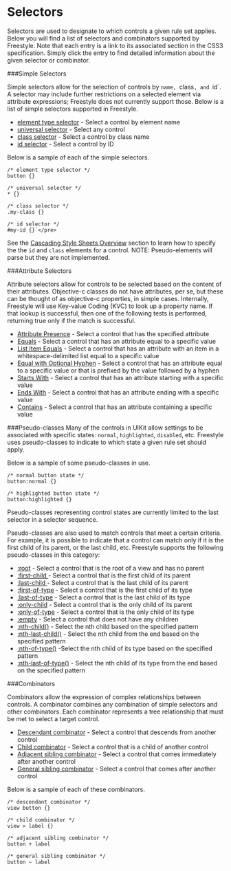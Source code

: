 Selectors
==========

Selectors are used to designate to which controls a given rule set applies. Below you will find a list of selectors and combinators supported by Freestyle. Note that each entry is a link to its associated section in the CSS3 specification. Simply click the entry to find detailed information about the given selector or combinator.

###Simple Selectors<a name="simple_selectors"></a>

Simple selectors allow for the selection of controls by `name, `class`, and `id`. A selector may include further restrictions on a selected element via attribute expressions; Freestyle does not currently support those. Below is a list of simple selectors supported in Freestyle.

- <a href="http://www.w3.org/TR/css3-selectors/#type-selectors">element type selector</a> - Select a control by element name
- <a href="http://www.w3.org/TR/css3-selectors/#universal-selector">universal selector</a> - Select any control
- <a href="http://www.w3.org/TR/css3-selectors/#class-html">class selector</a> - Select a control by class name
- <a href="http://www.w3.org/TR/css3-selectors/#id-selectors">id selector</a> - Select a control by ID

Below is a sample of each of the simple selectors.

    /* element type selector */
    button {}

    /* universal selector */
    * {}

    /* class selector */
    .my-class {}

    /* id selector */
    #my-id {}`</pre>

See the <a href="#sheets">Cascading Style Sheets Overview</a> section to learn how to specify the the `id` and `class` elements for a control.
NOTE: Pseudo-elements will parse but they are not implemented.

###Attribute Selectors<a name="attribute_selectors"></a>

Attribute selectors allow for controls to be selected based on the content of their attributes. Objective-c classes do not have attributes, per se, but these can be thought of as objective-c properties, in simple cases. Internally, Freestyle will use Key-value Coding (KVC) to look up a property name. If that lookup is successful, then one of the following tests is performed, returning true only if the match is successful.

- <a href="http://www.w3.org/TR/selectors/#attribute-representation">Attribute Presence</a> - Select a control that has the specified attribute
- <a href="http://www.w3.org/TR/selectors/#attribute-representation">Equals</a> - Select a control that has an attribute equal to a specific value
- <a href="http://www.w3.org/TR/selectors/#attribute-representation">List Item Equals</a> - Select a control that has an attribute with an item in a whitespace-delimited list equal to a specific value
- <a href="http://www.w3.org/TR/selectors/#attribute-representation">Equal with Optional Hyphen</a> - Select a control that has an attribute  equal to a specific value or that is prefixed by the value followed by a hyphen
- <a href="http://www.w3.org/TR/selectors/#attribute-substrings">Starts With</a> - Select a control that has an attribute starting with a specific value
- <a href="http://www.w3.org/TR/selectors/#attribute-substrings">Ends With</a> - Select a control that has an attribute ending with a specific value
- <a href="http://www.w3.org/TR/selectors/#attribute-substrings">Contains</a> - Select a control that has an attribute containing a specific value


###Pseudo-classes<a name="pseudo_classes"></a>
Many of the controls in UIKit allow settings to be associated with specific states: `normal`, `highlighted`, `disabled`, etc. Freestyle uses pseudo-classes to indicate to which state a given rule set should apply.

Below is a sample of some pseudo-classes in use.

    /* normal button state */
    button:normal {}

    /* highlighted button state */
    button:highlighted {}


Pseudo-classes representing control states are currently limited to the last selector in a selector sequence.

Pseudo-classes are also used to match controls that meet a certain criteria. For example, it is possible to indicate that a control can match only if it is the first child of its parent, or the last child, etc. Freestyle supports the following pseudo-classes in this category:

- <a href="http://www.w3.org/TR/selectors/#root-pseudo">:root</a> - Select a control that is the root of a view and has no parent
- <a href="http://www.w3.org/TR/selectors/#first-child-pseudo">:first-child </a>- Select a control that is the first child of its parent
- <a href="http://www.w3.org/TR/selectors/#last-child-pseudo">:last-child </a>- Select a control that is the last child of its parent
- <a href="http://www.w3.org/TR/selectors/#first-of-type-pseudo">:first-of-type</a> - Select a control that is the first child of its type
- <a href="http://www.w3.org/TR/selectors/#last-of-type-pseudo">:last-of-type</a> - Select a control that is the last child of its type
- <a href="http://www.w3.org/TR/selectors/#only-child-pseudo">:only-child</a> - Select a control that is the only child of its parent
- <a href="http://www.w3.org/TR/selectors/#only-of-type-pseudo">:only-of-type</a> - Select a control that is the only child of its type
- <a href="http://www.w3.org/TR/selectors/#empty-pseudo">:empty</a> - Select a control that does not have any children
- <a href="http://www.w3.org/TR/selectors/#nth-child-pseudo">:nth-child()</a> - Select the nth child based on the specified pattern
- <a href="http://www.w3.org/TR/selectors/#nth-last-child-pseudo">:nth-last-child()</a> - Select the nth child from the end based on the specified pattern
- <a href="http://www.w3.org/TR/selectors/#nth-of-type-pseudo">:nth-of-type()</a> -Select the nth child of its type based on the specified pattern
- <a href="http://www.w3.org/TR/selectors/#nth-last-of-type-pseudo">:nth-last-of-type()</a> - Select the nth child of its type from the end based on the specified pattern

###Combinators<a name="combinators"></a>

Combinators allow the expression of complex relationships between controls. A combinator combines any combination of simple selectors and other combinators. Each combinator represents a tree relationship that must be met to select a target control.

- <a href="http://www.w3.org/TR/css3-selectors/#descendant-combinators">Descendant combinator</a> - Select a control that descends from another control
- <a href="http://www.w3.org/TR/css3-selectors/#child-combinators">Child combinator</a> - Select a control that is a child of another control
- <a href="http://www.w3.org/TR/css3-selectors/#adjacent-sibling-combinators">Adjacent sibling combinator</a> - Select a control that comes immediately after another control
- <a href="http://www.w3.org/TR/css3-selectors/#general-sibling-combinators">General sibling combinator</a> - Select a control that comes after another control

Below is a sample of each of these combinators.

    /* descendant combinator */
    view button {}

    /* child combinator */
    view > label {}

    /* adjacent sibling combinator */
    button + label

    /* general sibling combinator */
    button ~ label

